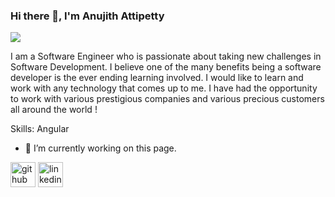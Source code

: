 ### Hi there 👋, I'm Anujith Attipetty
![](https://arturssmirnovs.github.io/github-profile-readme-generator/images/banner.png)

I am a Software Engineer who is passionate about taking new challenges in Software Development. I believe one of the many benefits being a software developer is the ever ending learning involved. I would like to learn and work with any technology that comes up to me. I have had the opportunity to work with various prestigious companies and various precious customers all around the world !

Skills: Angular

- 🔭 I’m currently working on this page. 


[<img src='https://cdn.jsdelivr.net/npm/simple-icons@3.0.1/icons/github.svg' alt='github' height='40'>](https://github.com/anujith2008)  [<img src='https://cdn.jsdelivr.net/npm/simple-icons@3.0.1/icons/linkedin.svg' alt='linkedin' height='40'>](https://www.linkedin.com/in/anujith-attipetty-528a86100/)  

